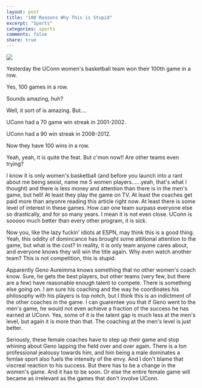 ```yaml
---
layout: post
title: "100 Reasons Why This is Stupid"
excerpt: "Sports"
categories: sports
comments: false
share: true
---
```


![](http://cbsnews3.cbsistatic.com/hub/i/r/2017/02/14/09677710-9ba0-4a59-8afd-4693558d9506/thumbnail/1200x630/a3899c1a442f50d224cc19e798e569e2/0214-ctm-uconnwomen-miller-1251262-640x360.jpg)





Yesterday the UConn women's basketball team won their 100th game in a row.

Yes, 100 games in a row. 

Sounds amazing, huh? 

Well, it sort of is amazing. But....

UConn had a 70 game win streak in 2001-2002.

UConn had a 90 win streak in 2008-2012.


Now they have 100 wins in a row.

Yeah, yeah, it is quite the feat. But c'mon now!! Are other teams even trying?



I know it is only women's basketball (and before you launch into a rant about me being sexist, name me 5 women players......yeah, that's what I thought) and there is less money and attention than there is in the men's game, but hell! At least they play the game on TV. At least the coaches get paid more than anyonre reading this article right now. At least there is some level of interest in these games. How can one team surpass everyone else so drastically, and for so many years. I mean it is not even close. UConn is sooooo much better than every other program, it is sick. 


Now you, like the lazy fuckin' idiots at ESPN, may think this is a good thing. Yeah, this oddity of domincance has brought some attitional attention to the game, but what is the cost? In reality, it is only team anyone cares about, and everyone knows they will win the title again. Why even watch another team? This is not competition, this is stupid.


Apparently Geno Aureimma knows something that no other women's coach know. Sure, he gets the best players, but other teams (very few, but there are a few) have reasonable enough talent to compete. There is something else going on. I am sure his coaching and the way he coordinates his philosophy with his players is top notch, but I think this is an indictment of the other coaches in the game. I can guarentee you that if Geno went to the men's game, he would not even achieve a fraction of the success he has earned at UConn. Yes, some of it is the talent gap is much less at the men's level, but again it is more than that. The coaching at the men's level is just better. 

Seriously, these female coaches have to step up their game and stop whining about Geno lapping the field over and over again. There is a ton professional jealousy towards him, and him being a male dominates a femlae sport also fuels the intensity of the envy. And I don't blame that viscreal reaction to his success. But there has to be a change in the women's game. And it has to be soon. Or else the entire female game will became as irrelevant as the games that don't involve UConn.









